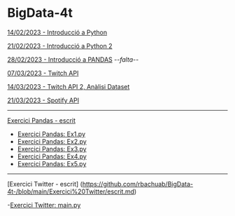 # BigData-4t

[14/02/2023 - Introducció a Python](https://github.com/rbachuab/BigData-4t-/blob/main/Classe%201.md)

[21/02/2023 - Introducció a Python 2](https://github.com/rbachuab/BigData-4t-/blob/main/Classe%202.md)

[28/02/2023 - Introducció a PANDAS]()    *--falta--*

[07/03/2023 - Twitch API](https://github.com/rbachuab/BigData-4t-/blob/main/Classe%204.md)

[14/03/2023 - Twitch API 2, Anàlisi Dataset](https://github.com/rbachuab/BigData-4t-/blob/main/Classe%205.md)

[21/03/2023 - Spotify API](https://github.com/rbachuab/BigData-4t-/blob/main/Classe%206.md)


--------------------------------------------------------------------------------------

[Exercici Pandas - escrit](https://github.com/rbachuab/BigData-4t-/blob/main/EXERCICI_PANDAS/00_escrit.md)

- [Exercici Pandas: Ex1.py](https://github.com/rbachuab/BigData-4t-/blob/main/EXERCICI_PANDAS/Ex1.py)
- [Exercici Pandas: Ex2.py](https://github.com/rbachuab/BigData-4t-/blob/main/EXERCICI_PANDAS/Ex2.py)
- [Exercici Pandas: Ex3.py](https://github.com/rbachuab/BigData-4t-/blob/main/EXERCICI_PANDAS/Ex3.py)
- [Exercici Pandas: Ex4.py](https://github.com/rbachuab/BigData-4t-/blob/main/EXERCICI_PANDAS/Ex4.py)
- [Exercici Pandas: Ex5.py](https://github.com/rbachuab/BigData-4t-/blob/main/EXERCICI_PANDAS/Ex5.py)

---------------------------------------------------------------------------------------

[Exercici Twitter - escrit] (https://github.com/rbachuab/BigData-4t-/blob/main/Exercici%20Twitter/escrit.md)

 -[Exercici Twitter: main.py](https://github.com/rbachuab/BigData-4t-/blob/main/Exercici%20Twitter/main.py)
